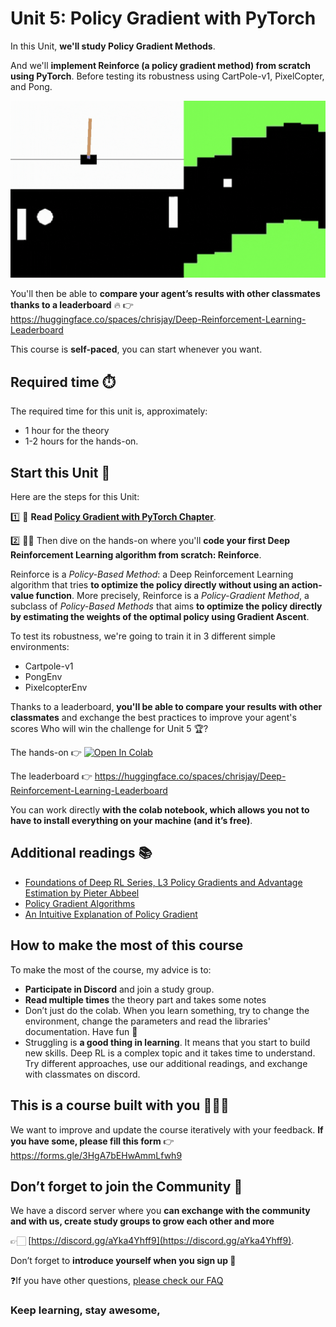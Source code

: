 # Unit 5: Policy Gradient with PyTorch 

In this Unit, **we'll study Policy Gradient Methods**. 

And we'll **implement Reinforce (a policy gradient method) from scratch using PyTorch**. Before testing its robustness using CartPole-v1, PixelCopter, and Pong.

<img src="assets/img/envs.gif" alt="unit 5 environments"/>

You'll then be able to **compare your agent’s results with other classmates thanks to a leaderboard** 🔥 👉 https://huggingface.co/spaces/chrisjay/Deep-Reinforcement-Learning-Leaderboard

This course is **self-paced**, you can start whenever you want.

## Required time ⏱️
The required time for this unit is, approximately:
- 1 hour for the theory
- 1-2 hours for the hands-on.

## Start this Unit 🚀
Here are the steps for this Unit:

1️⃣ 📖 **Read [Policy Gradient with PyTorch Chapter](https://huggingface.co/blog/deep-rl-pg)**.

2️⃣ 👩‍💻 Then dive on the hands-on where you'll **code your first Deep Reinforcement Learning algorithm from scratch: Reinforce**.

Reinforce is a *Policy-Based Method*: a Deep Reinforcement Learning algorithm that tries **to optimize the policy directly without using an action-value function**.
More precisely, Reinforce is a *Policy-Gradient Method*, a subclass of *Policy-Based Methods* that aims **to optimize the policy directly by estimating the weights of the optimal policy using Gradient Ascent**.

To test its robustness, we're going to train it in 3 different simple environments:
- Cartpole-v1
- PongEnv
- PixelcopterEnv

Thanks to a leaderboard, **you'll be able to compare your results with other classmates** and exchange the best practices to improve your agent's scores Who will win the challenge for Unit 5 🏆?

The hands-on 👉 [![Open In Colab](https://colab.research.google.com/assets/colab-badge.svg)](https://colab.research.google.com/github/huggingface/deep-rl-class/blob/main/unit5/unit5.ipynb)

The leaderboard 👉 https://huggingface.co/spaces/chrisjay/Deep-Reinforcement-Learning-Leaderboard

You can work directly **with the colab notebook, which allows you not to have to install everything on your machine (and it’s free)**.


## Additional readings 📚
- [Foundations of Deep RL Series, L3 Policy Gradients and Advantage Estimation by Pieter Abbeel](https://youtu.be/AKbX1Zvo7r8)
- [Policy Gradient Algorithms](https://lilianweng.github.io/posts/2018-04-08-policy-gradient/)
- [An Intuitive Explanation of Policy Gradient](https://towardsdatascience.com/an-intuitive-explanation-of-policy-gradient-part-1-reinforce-aa4392cbfd3c)

## How to make the most of this course

To make the most of the course, my advice is to:

- **Participate in Discord** and join a study group.
- **Read multiple times** the theory part and takes some notes
- Don’t just do the colab. When you learn something, try to change the environment, change the parameters and read the libraries' documentation. Have fun 🥳
- Struggling is **a good thing in learning**. It means that you start to build new skills. Deep RL is a complex topic and it takes time to understand. Try different approaches, use our additional readings, and exchange with classmates on discord.

## This is a course built with you 👷🏿‍♀️

We want to improve and update the course iteratively with your feedback. **If you have some, please fill this form** 👉 https://forms.gle/3HgA7bEHwAmmLfwh9

## Don’t forget to join the Community 📢

We have a discord server where you **can exchange with the community and with us, create study groups to grow each other and more** 

👉🏻 [https://discord.gg/aYka4Yhff9](https://discord.gg/aYka4Yhff9).

Don’t forget to **introduce yourself when you sign up 🤗**

❓If you have other questions, [please check our FAQ](https://github.com/huggingface/deep-rl-class#faq)

### Keep learning, stay awesome,
